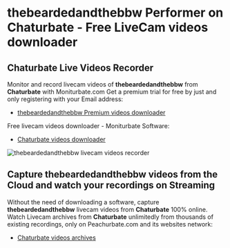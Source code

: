 # thebeardedandthebbw Performer on Chaturbate - Free LiveCam videos downloader

## Chaturbate Live Videos Recorder

Monitor and record livecam videos of **thebeardedandthebbw** from **Chaturbate** with Moniturbate.com
Get a premium trial for free by just and only registering with your Email address:
* [thebeardedandthebbw Premium videos downloader](https://moniturbate.com/request-demo-licence-key.html)

Free livecam videos downloader - Moniturbate Software:
* [Chaturbate videos downloader](https://moniturbate.com/moniturbate-download-software.html)

![thebeardedandthebbw livecam videos recorder](https://peachurnet.com/templates/moniturbate-software.png)


## Capture thebeardedandthebbw videos from the Cloud and watch your recordings on Streaming

Without the need of downloading a software, capture **thebeardedandthebbw** livecam videos from **Chaturbate** 100% online.
Watch Livecam archives from **Chaturbate** unlimitedly from thousands of existing recordings, only on Peachurbate.com and its websites network:
* [Chaturbate videos archives](https://peachurnet.com/)